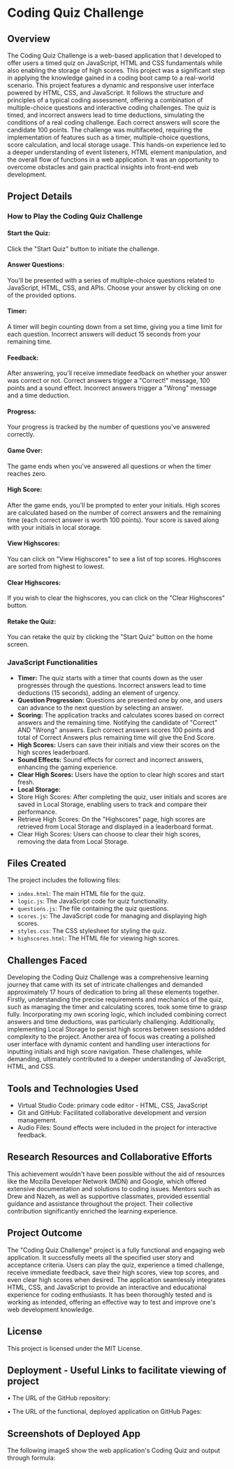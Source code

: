# Coding Quiz Challenge

## Overview
The Coding Quiz Challenge is a web-based application that I developed to offer users a timed quiz on JavaScript, HTML and CSS fundamentals while also enabling the storage of high scores. This project was a significant step in applying the knowledge gained in a coding boot camp to a real-world scenario. This project features a dynamic and responsive user interface powered by HTML, CSS, and JavaScript. It follows the structure and principles of a typical coding assessment, offering a combination of multiple-choice questions and interactive coding challenges. The quiz is timed, and incorrect answers lead to time deductions, simulating the conditions of a real coding challenge. Each correct answers will score the candidate 100 points. The challenge was multifaceted, requiring the implementation of features such as a timer, multiple-choice questions, score calculation, and local storage usage. This hands-on experience led to a deeper understanding of event listeners, HTML element manipulation, and the overall flow of functions in a web application. It was an opportunity to overcome obstacles and gain practical insights into front-end web development.

## Project Details

### How to Play the Coding Quiz Challenge

#### Start the Quiz: 
Click the "Start Quiz" button to initiate the challenge.
#### Answer Questions:
You'll be presented with a series of multiple-choice questions related to JavaScript, HTML, CSS, and APIs.
Choose your answer by clicking on one of the provided options.
#### Timer:
A timer will begin counting down from a set time, giving you a time limit for each question.
Incorrect answers will deduct 15 seconds from your remaining time.
#### Feedback:
After answering, you'll receive immediate feedback on whether your answer was correct or not.
Correct answers trigger a "Correct!" message, 100 points and a sound effect.
Incorrect answers trigger a "Wrong" message and a time deduction.
#### Progress:
Your progress is tracked by the number of questions you've answered correctly.
#### Game Over:
The game ends when you've answered all questions or when the timer reaches zero.
#### High Score:
After the game ends, you'll be prompted to enter your initials.
High scores are calculated based on the number of correct answers and the remaining time (each correct answer is worth 100 points).
Your score is saved along with your initials in local storage.
#### View Highscores:
You can click on "View Highscores" to see a list of top scores.
Highscores are sorted from highest to lowest.
#### Clear Highscores:
If you wish to clear the highscores, you can click on the "Clear Highscores" button.
#### Retake the Quiz:
You can retake the quiz by clicking the "Start Quiz" button on the home screen.

### JavaScript Functionalities
- **Timer:** 
The quiz starts with a timer that counts down as the user progresses through the questions. Incorrect answers lead to time deductions (15 seconds), adding an element of urgency.
- **Question Progression:** 
Questions are presented one by one, and users can advance to the next question by selecting an answer.
- **Scoring:** 
The application tracks and calculates scores based on correct answers and the remaining time. Notifying the candidate of "Correct" AND "Wrong" answers. Each correct answers scores 100 points and total of Correct Answers plus remaining time will give the End Score.
- **High Scores:** 
Users can save their initials and view their scores on the high scores leaderboard.
- **Sound Effects:** 
Sound effects for correct and incorrect answers, enhancing the gaming experience.
- **Clear High Scores:** 
Users have the option to clear high scores and start fresh.
- **Local Storage:** 
- Store High Scores: After completing the quiz, user initials and scores are saved in Local Storage, enabling users to track and compare their performance. 
- Retrieve High Scores: On the "Highscores" page, high scores are retrieved from Local Storage and displayed in a leaderboard format.
- Clear High Scores: Users can choose to clear their high scores, removing the data from Local Storage.

## Files Created
The project includes the following files:
- `index.html`: The main HTML file for the quiz.
- `logic.js`: The JavaScript code for quiz functionality.
- `questions.js`: The file containing the quiz questions.
- `scores.js`: The JavaScript code for managing and displaying high scores.
- `styles.css`: The CSS stylesheet for styling the quiz.
- `highscores.html`: The HTML file for viewing high scores.

## Challenges Faced
Developing the Coding Quiz Challenge was a comprehensive learning journey that came with its set of intricate challenges and demanded approximately 17 hours of dedication to bring all these elements together. 
Firstly, understanding the precise requirements and mechanics of the quiz, such as managing the timer and calculating scores, took some time to grasp fully. Incorporating my own scoring logic, which included combining correct answers and time deductions, was particularly challenging. Additionally, implementing Local Storage to persist high scores between sessions added complexity to the project. Another area of focus was creating a polished user interface with dynamic content and handling user interactions for inputting initials and high score navigation. These challenges, while demanding, ultimately contributed to a deeper understanding of JavaScript, HTML, and CSS. 

## Tools and Technologies Used
* Virtual Studio Code: primary code editor - HTML, CSS, JavaScript
* Git and GitHub: Facilitated collaborative development and version management.
* Audio Files: Sound effects were included in the project for interactive feedback.

## Research Resources and Collaborative Efforts
This achievement wouldn't have been possible without the aid of resources like the Mozilla Developer Network (MDN) and Google, which offered extensive documentation and solutions to coding issues. Mentors such as Drew and Nazeh, as well as supportive classmates, provided essential guidance and assistance throughout the project. Their collective contribution significantly enriched the learning experience.

## Project Outcome 
The "Coding Quiz Challenge" project is a fully functional and engaging web application. It successfully meets all the specified user story and acceptance criteria. Users can play the quiz, experience a timed challenge, receive immediate feedback, save their high scores, view top scores, and even clear high scores when desired. The application seamlessly integrates HTML, CSS, and JavaScript to provide an interactive and educational experience for coding enthusiasts. It has been thoroughly tested and is working as intended, offering an effective way to test and improve one's web development knowledge.

## License
This project is licensed under the MIT License.

## Deployment - Useful Links to facilitate viewing of project
• The URL of the GitHub repository: 

• The URL of the functional, deployed application on GitHub Pages: 

## Screenshots of Deployed App
The following imageS show the web application's Coding Quiz and output through formula:
